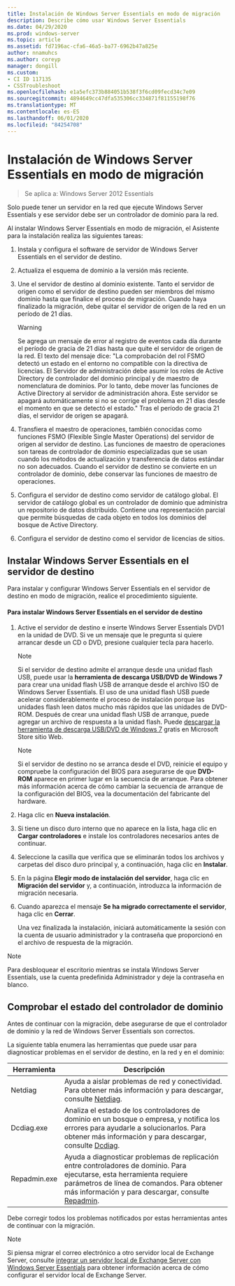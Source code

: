 ```yaml
---
title: Instalación de Windows Server Essentials en modo de migración
description: Describe cómo usar Windows Server Essentials
ms.date: 04/29/2020
ms.prod: windows-server
ms.topic: article
ms.assetid: fd7196ac-cfa6-46a5-ba77-6962b47a825e
author: nnamuhcs
ms.author: coreyp
manager: dongill
ms.custom:
- CI ID 117135
- CSSTroubleshoot
ms.openlocfilehash: e1a5efc373b884051b538f3f6cd09fecd34c7e09
ms.sourcegitcommit: 4894649cc47dfa535306cc334871f81155198f76
ms.translationtype: MT
ms.contentlocale: es-ES
ms.lasthandoff: 06/01/2020
ms.locfileid: "84254708"
---
```

# <a name="install-windows-server-essentials-in-migration-mode"></a>Instalación de Windows Server Essentials en modo de migración

> Se aplica a: Windows Server 2012 Essentials

Solo puede tener un servidor en la red que ejecute Windows Server Essentials y ese servidor debe ser un controlador de dominio para la red.  
  
 Al instalar Windows Server Essentials en modo de migración, el Asistente para la instalación realiza las siguientes tareas:  
  
1.  Instala y configura el software de servidor de Windows Server Essentials en el servidor de destino.  
  
2.  Actualiza el esquema de dominio a la versión más reciente.  
  
3.  Une el servidor de destino al dominio existente. Tanto el servidor de origen como el servidor de destino pueden ser miembros del mismo dominio hasta que finalice el proceso de migración. Cuando haya finalizado la migración, debe quitar el servidor de origen de la red en un período de 21 días.  
  
    > [!WARNING]
    >  Se agrega un mensaje de error al registro de eventos cada día durante el período de gracia de 21 días hasta que quite el servidor de origen de la red. El texto del mensaje dice: "La comprobación del rol FSMO detectó un estado en el entorno no compatible con la directiva de licencias. El Servidor de administración debe asumir los roles de Active Directory de controlador del dominio principal y de maestro de nomenclatura de dominios. Por lo tanto, debe mover las funciones de Active Directory al servidor de administración ahora. Este servidor se apagará automáticamente si no se corrige el problema en 21 días desde el momento en que se detectó el estado." Tras el período de gracia 21 días, el servidor de origen se apagará.  
  
4.  Transfiera el maestro de operaciones, también conocidas como funciones FSMO (Flexible Single Master Operations) del servidor de origen al servidor de destino. Las funciones de maestro de operaciones son tareas de controlador de dominio especializadas que se usan cuando los métodos de actualización y transferencia de datos estándar no son adecuados. Cuando el servidor de destino se convierte en un controlador de dominio, debe conservar las funciones de maestro de operaciones.  
  
5.  Configura el servidor de destino como servidor de catálogo global. El servidor de catálogo global es un controlador de dominio que administra un repositorio de datos distribuido. Contiene una representación parcial que permite búsquedas de cada objeto en todos los dominios del bosque de Active Directory.  
  
6.  Configura el servidor de destino como el servidor de licencias de sitios.  
  
##  <a name="install-windows-server-essentials-on-the-destination-server"></a><a name="BKMK_Install"></a>Instalar Windows Server Essentials en el servidor de destino  
 Para instalar y configurar Windows Server Essentials en el servidor de destino en modo de migración, realice el procedimiento siguiente.  
  
#### <a name="to-install-windows-server-essentials-on-the-destination-server"></a>Para instalar Windows Server Essentials en el servidor de destino  
  
1. Active el servidor de destino e inserte Windows Server Essentials DVD1 en la unidad de DVD. Si ve un mensaje que le pregunta si quiere arrancar desde un CD o DVD, presione cualquier tecla para hacerlo.  
  
   > [!NOTE]
   >  Si el servidor de destino admite el arranque desde una unidad flash USB, puede usar la **herramienta de descarga USB/DVD de Windows 7** para crear una unidad flash USB de arranque desde el archivo ISO de Windows Server Essentials. El uso de una unidad flash USB puede acelerar considerablemente el proceso de instalación porque las unidades flash leen datos mucho más rápidos que las unidades de DVD-ROM. Después de crear una unidad flash USB de arranque, puede agregar un archivo de respuesta a la unidad flash. Puede [descargar la herramienta de descarga USB/DVD de Windows 7](https://go.microsoft.com/fwlink/p/?LinkId=248282) gratis en Microsoft Store sitio Web.  
  
   > [!NOTE]
   >  Si el servidor de destino no se arranca desde el DVD, reinicie el equipo y compruebe la configuración del BIOS para asegurarse de que **DVD-ROM** aparece en primer lugar en la secuencia de arranque. Para obtener más información acerca de cómo cambiar la secuencia de arranque de la configuración del BIOS, vea la documentación del fabricante del hardware.  
  
2. Haga clic en **Nueva instalación**.  
  
3. Si tiene un disco duro interno que no aparece en la lista, haga clic en **Cargar controladores** e instale los controladores necesarios antes de continuar.  
  
4. Seleccione la casilla que verifica que se eliminarán todos los archivos y carpetas del disco duro principal y, a continuación, haga clic en **Instalar**.  
  
5. En la página **Elegir modo de instalación del servidor**, haga clic en **Migración del servidor** y, a continuación, introduzca la información de migración necesaria.  
  
6. Cuando aparezca el mensaje **Se ha migrado correctamente el servidor**, haga clic en **Cerrar**.  
  
   Una vez finalizada la instalación, iniciará automáticamente la sesión con la cuenta de usuario administrador y la contraseña que proporcionó en el archivo de respuesta de la migración.  
  
> [!NOTE]
>  Para desbloquear el escritorio mientras se instala Windows Server Essentials, use la cuenta predefinida Administrador y deje la contraseña en blanco.  
  
##  <a name="verify-the-health-of-the-domain-controller"></a><a name="BKMK_VerifyTheHealthOfDC"></a>Comprobar el estado del controlador de dominio  
 Antes de continuar con la migración, debe asegurarse de que el controlador de dominio y la red de Windows Server Essentials son correctos.  
  
 La siguiente tabla enumera las herramientas que puede usar para diagnosticar problemas en el servidor de destino, en la red y en el dominio:  
  
|Herramienta|Descripción|  
|----------|-----------------|  
|Netdiag|Ayuda a aislar problemas de red y conectividad. Para obtener más información y para descargar, consulte [Netdiag](https://go.microsoft.com/fwlink/?LinkId=217388).|  
|Dcdiag.exe|Analiza el estado de los controladores de dominio en un bosque o empresa, y notifica los errores para ayudarle a solucionarlos. Para obtener más información y para descargar, consulte [Dcdiag](https://go.microsoft.com/fwlink/?LinkId=217389).|  
|Repadmin.exe|Ayuda a diagnosticar problemas de replicación entre controladores de dominio. Para ejecutarse, esta herramienta requiere parámetros de línea de comandos. Para obtener más información y para descargar, consulte [Repadmin](https://go.microsoft.com/fwlink/?LinkId=217387).|  
  
 Debe corregir todos los problemas notificados por estas herramientas antes de continuar con la migración.  
  
> [!NOTE]
>  Si piensa migrar el correo electrónico a otro servidor local de Exchange Server, consulte [integrar un servidor local de Exchange Server con Windows Server Essentials](../manage/Integrate-an-On-Premises-Exchange-Server-with-Windows-Server-Essentials.md) para obtener información acerca de cómo configurar el servidor local de Exchange Server.
